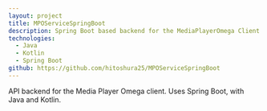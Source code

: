 ```yaml
---
layout: project
title: MPOServiceSpringBoot
description: Spring Boot based backend for the MediaPlayerOmega Client
technologies: 
  - Java
  - Kotlin
  - Spring Boot
github: https://github.com/hitoshura25/MPOServiceSpringBoot
---
```

API backend for the Media Player Omega client. Uses Spring Boot, with Java and Kotlin.
